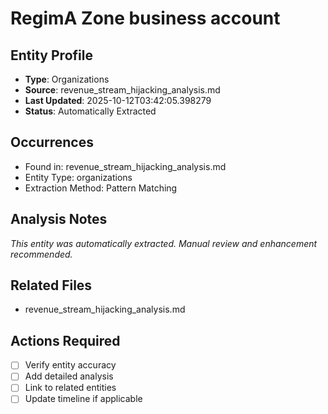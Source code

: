 # RegimA Zone business account

## Entity Profile
- **Type**: Organizations
- **Source**: revenue_stream_hijacking_analysis.md
- **Last Updated**: 2025-10-12T03:42:05.398279
- **Status**: Automatically Extracted

## Occurrences
- Found in: revenue_stream_hijacking_analysis.md
- Entity Type: organizations
- Extraction Method: Pattern Matching

## Analysis Notes
*This entity was automatically extracted. Manual review and enhancement recommended.*

## Related Files
- revenue_stream_hijacking_analysis.md

## Actions Required
- [ ] Verify entity accuracy
- [ ] Add detailed analysis
- [ ] Link to related entities
- [ ] Update timeline if applicable
